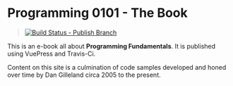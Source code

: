 # Programming 0101 - The Book

> [![Build Status - Publish Branch](https://travis-ci.org/Programming-0101/TheBook.svg?branch=publish)](https://travis-ci.org/Programming-0101/TheBook)

This is an e-book all about **Programming Fundamentals**. It is published using VuePress and Travis-Ci.

Content on this site is a culmination of code samples developed and honed over time by Dan Gilleland circa 2005 to the present.
